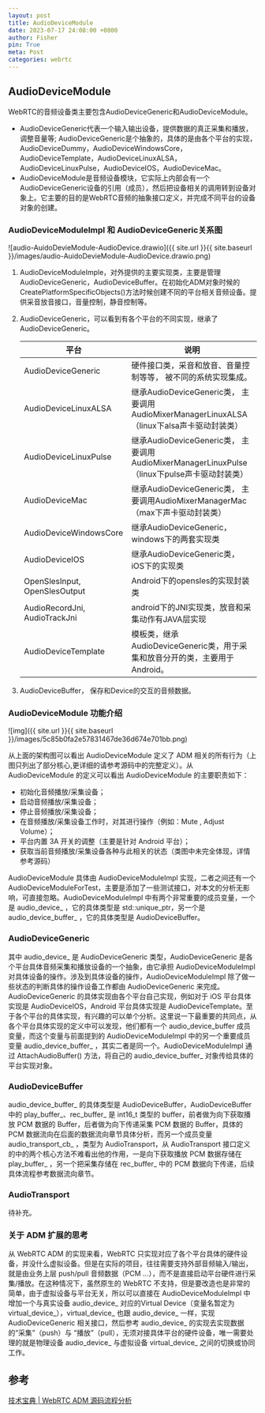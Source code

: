 ```yaml
---
layout: post
title: AudioDeviceModule
date: 2023-07-17 24:08:00 +0800
author: Fisher
pin: True
meta: Post
categories: webrtc
---
```


## AudioDeviceModule

WebRTC的音频设备类主要包含AudioDeviceGeneric和AudioDeviceModule。

- AudioDeviceGeneric代表一个输入输出设备，提供数据的真正采集和播放，调整音量等;  AudioDeviceGeneric是个抽象的，具体的是由各个平台的实现，AudioDeviceDummy，AudioDeviceWindowsCore，AudioDeviceTemplate，AudioDeviceLinuxALSA，AudioDeviceLinuxPulse，AudioDeviceIOS，AudioDeviceMac。
- AudioDeviceModule是音频设备模块，它实际上内部会有一个AudioDeviceGeneric设备的引用（成员），然后把设备相关的调用转到设备对象上。它主要的目的是WebRTC音频的抽象接口定义，并完成不同平台的设备对象的创建。



### AudioDeviceModuleImpl 和 AudioDeviceGeneric关系图


![audio-AuidoDevieModule-AudioDevice.drawio]({{ site.url }}{{ site.baseurl }}/images/audio-AuidoDevieModule-AudioDevice.drawio.png)


1. AudioDeviceModuleImple，对外提供的主要实现类，主要是管理AudioDeviceGeneric，AudioDeviceBuffer。在初始化ADM对象时候的CreatePlatformSpecificObjects()方法时候创建不同的平台相关音频设备。提供采音放音接口，音量控制，静音控制等。

2. AudioDeviceGeneric，可以看到有各个平台的不同实现，继承了AudioDeviceGeneric。

   | 平台                          | 说明                                                         |
   | ----------------------------- | ------------------------------------------------------------ |
   | AudioDeviceGeneric            | 硬件接口类，采音和放音、音量控制等等， 被不同的系统实现集成。 |
   | AudioDeviceLinuxALSA          | 继承AudioDeviceGeneric类， 主要调用AudioMixerManagerLinuxALSA（linux下alsa声卡驱动封装类） |
   | AudioDeviceLinuxPulse         | 继承AudioDeviceGeneric类， 主要调用AudioMixerManagerLinuxPulse（linux下pulse声卡驱动封装类） |
   | AudioDeviceMac                | 继承AudioDeviceGeneric类， 主要调用AudioMixerManagerMac（max下声卡驱动封装类） |
   | AudioDeviceWindowsCore        | 继承AudioDeviceGeneric， windows下的两套实现类               |
   | AudioDeviceIOS                | 继承AudioDeviceGeneric类， iOS下的实现类                     |
   | OpenSlesInput, OpenSlesOutput | Android下的opensles的实现封装类                              |
   | AudioRecordJni, AudioTrackJni | android下的JNI实现类，放音和采集动作有JAVA层实现             |
   | AudioDeviceTemplate           | 模板类，继承AudioDeviceGeneric类，用于采集和放音分开的类，主要用于Android。 |

   

3. AudioDeviceBuffer， 保存和Device的交互的音频数据。

   

### AudioDeviceModule 功能介绍

![img]({{ site.url }}{{ site.baseurl }}/images/5c85b0fa2e57831467de36d674e701bb.png)

从上面的架构图可以看出 AudioDeviceModule 定义了 ADM 相关的所有行为（上图只列出了部分核心,更详细的请参考源码中的完整定义）。从 AudioDeviceModule 的定义可以看出 AudioDeviceModule 的主要职责如下：

- 初始化音频播放/采集设备；
- 启动音频播放/采集设备；
- 停止音频播放/采集设备；
- 在音频播放/采集设备工作时，对其进行操作（例如：Mute , Adjust Volume）；
- 平台内置 3A 开关的调整（主要是针对 Android 平台）；
- 获取当前音频播放/采集设备各种与此相关的状态（类图中未完全体现，详情参考源码）

AudioDeviceModule 具体由 AudioDeviceModuleImpl 实现，二者之间还有一个 AudioDeviceModuleForTest，主要是添加了一些测试接口，对本文的分析无影响，可直接忽略。AudioDeviceModuleImpl 中有两个非常重要的成员变量，一个是 audio_device_ ，它的具体类型是 std::unique_ptr，另一个是 audio_device_buffer_ ，它的具体类型是 AudioDeviceBuffer。

### AudioDeviceGeneric


其中 audio_device_ 是 AudioDeviceGeneric 类型，AudioDeviceGeneric 是各个平台具体音频采集和播放设备的一个抽象，由它承担 AudioDeviceModuleImpl 对具体设备的操作。涉及到具体设备的操作，AudioDeviceModuleImpl 除了做一些状态的判断具体的操作设备工作都由 AudioDeviceGeneric 来完成。AudioDeviceGeneric 的具体实现由各个平台自己实现，例如对于 iOS 平台具体实现是 AudioDeviceIOS，Android 平台具体实现是 AudioDeviceTemplate。至于各个平台的具体实现，有兴趣的可以单个分析。这里说一下最重要的共同点，从各个平台具体实现的定义中可以发现，他们都有一个 audio_device_buffer 成员变量，而这个变量与前面提到的 AudioDeviceModuleImpl 中的另一个重要成员变量 audio_device_buffer_ ，其实二者是同一个。AudioDeviceModuleImpl 通过 AttachAudioBuffer() 方法，将自己的 audio_device_buffer_ 对象传给具体的平台实现对象。

### AudioDeviceBuffer

audio_device_buffer_ 的具体类型是 AudioDeviceBuffer，AudioDeviceBuffer 中的 play_buffer_、rec_buffer_ 是 int16_t  类型的 buffer，前者做为向下获取播放 PCM 数据的 Buffer，后者做为向下传递采集 PCM 数据的 Buffer，具体的 PCM 数据流向在后面的数据流向章节具体分析，而另一个成员变量 audio_transport_cb_ ，类型为 AudioTransport，从 AudioTransport 接口定义的中的两个核心方法不难看出他的作用，一是向下获取播放 PCM 数据存储在 play_buffer_ ，另一个把采集存储在 rec_buffer_ 中的 PCM 数据向下传递，后续具体流程参考数据流向章节。

### AudioTransport

待补充。



### 关于 ADM 扩展的思考 

从 WebRTC ADM 的实现来看，WebRTC 只实现对应了各个平台具体的硬件设备，并没什么虚拟设备。但是在实际的项目，往往需要支持外部音频输入/输出，就是由业务上层 push/pull 音频数据（PCM ...），而不是直接启动平台硬件进行采集/播放。在这种情况下，虽然原生的 WebRTC 不支持，但是要改造也是非常的简单，由于虚拟设备与平台无关，所以可以直接在 AudioDeviceModuleImpl 中增加一个与真实设备 audio_device_ 对应的Virtual Device（变量名暂定为virtual_device_），virtual_device_ 也跟 audio_device_ 一样，实现 AudioDeviceGeneric 相关接口，然后参考 audio_device_ 的实现去实现数据的“采集”（push）与 “播放”（pull），无须对接具体平台的硬件设备，唯一需要处理的就是物理设备 audio_device_ 与虚拟设备 virtual_device_ 之间的切换或协同工作。



## 参考

[技术宝典 | WebRTC ADM 源码流程分析](https://blog.csdn.net/netease_im/article/details/123088666)

